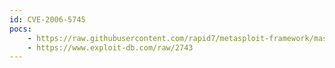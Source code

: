 ```yaml
---
id: CVE-2006-5745
pocs:
    - https://raw.githubusercontent.com/rapid7/metasploit-framework/master/modules/exploits/windows/browser/ms06_071_xml_core.rb
    - https://www.exploit-db.com/raw/2743
---
```

